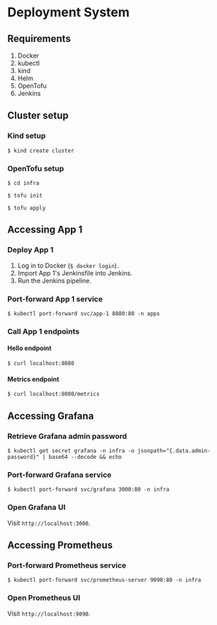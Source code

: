 # Deployment System

## Requirements

1. Docker
2. kubectl
3. kind
4. Helm
5. OpenTofu
6. Jenkins

## Cluster setup

### Kind setup

`$ kind create cluster`

### OpenTofu setup

`$ cd infra`

`$ tofu init`

`$ tofu apply`

## Accessing App 1

### Deploy App 1

1. Log in to Docker (`$ docker login`).
2. Import App 1's Jenkinsfile into Jenkins.
3. Run the Jenkins pipeline.

### Port-forward App 1 service

`$ kubectl port-forward svc/app-1 8080:80 -n apps`

### Call App 1 endpoints

#### Hello endpoint

`$ curl localhost:8080`

#### Metrics endpoint

`$ curl localhost:8080/metrics`

## Accessing Grafana

### Retrieve Grafana admin password

`$ kubectl get secret grafana -n infra -o jsonpath="{.data.admin-password}" | base64 --decode && echo`

### Port-forward Grafana service

`$ kubectl port-forward svc/grafana 3000:80 -n infra`

### Open Grafana UI

Visit `http://localhost:3000`.

## Accessing Prometheus

### Port-forward Prometheus service

`$ kubectl port-forward svc/prometheus-server 9090:80 -n infra`

### Open Prometheus UI

Visit `http://localhost:9090`.